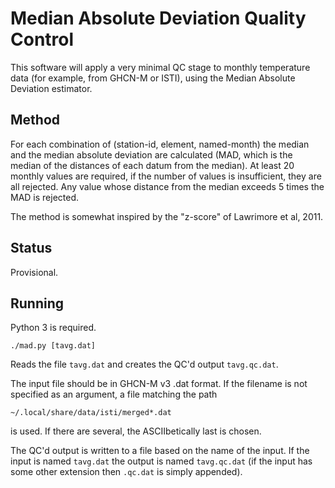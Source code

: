 Median Absolute Deviation Quality Control
=========================================

This software will apply a very minimal QC stage to monthly
temperature data (for example, from GHCN-M or ISTI), using the
Median Absolute Deviation estimator.

## Method

For each combination of (station-id, element, named-month) the
median and the median absolute deviation are calculated (MAD,
which is the median of the distances of each datum from the
median). At least 20 monthly values are required, if the number
of values is insufficient, they are all rejected. Any value whose
distance from the median exceeds 5 times the MAD is rejected.

The method is somewhat inspired by the "z-score" of Lawrimore et
al, 2011.

## Status

Provisional.

## Running

Python 3 is required.

    ./mad.py [tavg.dat]

Reads the file `tavg.dat` and creates the QC'd output `tavg.qc.dat`.

The input file should be in GHCN-M v3 .dat format. If the
filename is not specified as an argument, a file matching the
path

    ~/.local/share/data/isti/merged*.dat

is used. If there are several, the ASCIIbetically last is
chosen.

The QC'd output is written to a file based on the name of the input. If
the input is named `tavg.dat` the output is named `tavg.qc.dat` (if
the input has some other extension then `.qc.dat` is simply appended).
